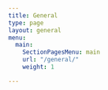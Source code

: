 ```yaml
---
title: General
type: page
layout: general
menu:
  main:
    SectionPagesMenu: main
    url: "/general/"
    weight: 1

---
```

